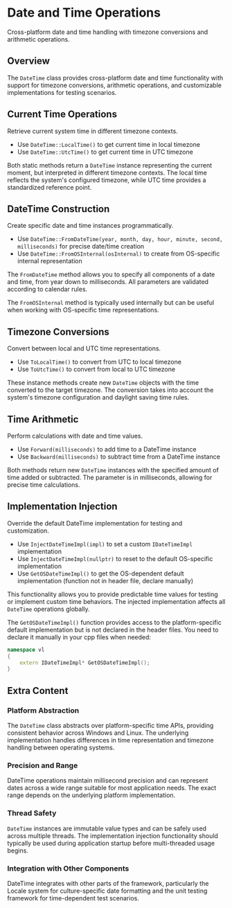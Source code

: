 # Date and Time Operations

Cross-platform date and time handling with timezone conversions and arithmetic operations.

## Overview

The `DateTime` class provides cross-platform date and time functionality with support for timezone conversions, arithmetic operations, and customizable implementations for testing scenarios.

## Current Time Operations

Retrieve current system time in different timezone contexts.

- Use `DateTime::LocalTime()` to get current time in local timezone
- Use `DateTime::UtcTime()` to get current time in UTC timezone

Both static methods return a `DateTime` instance representing the current moment, but interpreted in different timezone contexts. The local time reflects the system's configured timezone, while UTC time provides a standardized reference point.

## DateTime Construction

Create specific date and time instances programmatically.

- Use `DateTime::FromDateTime(year, month, day, hour, minute, second, milliseconds)` for precise date/time creation
- Use `DateTime::FromOSInternal(osInternal)` to create from OS-specific internal representation

The `FromDateTime` method allows you to specify all components of a date and time, from year down to milliseconds. All parameters are validated according to calendar rules.

The `FromOSInternal` method is typically used internally but can be useful when working with OS-specific time representations.

## Timezone Conversions

Convert between local and UTC time representations.

- Use `ToLocalTime()` to convert from UTC to local timezone
- Use `ToUtcTime()` to convert from local to UTC timezone

These instance methods create new `DateTime` objects with the time converted to the target timezone. The conversion takes into account the system's timezone configuration and daylight saving time rules.

## Time Arithmetic

Perform calculations with date and time values.

- Use `Forward(milliseconds)` to add time to a DateTime instance
- Use `Backward(milliseconds)` to subtract time from a DateTime instance

Both methods return new `DateTime` instances with the specified amount of time added or subtracted. The parameter is in milliseconds, allowing for precise time calculations.

## Implementation Injection

Override the default DateTime implementation for testing and customization.

- Use `InjectDateTimeImpl(impl)` to set a custom `IDateTimeImpl` implementation
- Use `InjectDateTimeImpl(nullptr)` to reset to the default OS-specific implementation
- Use `GetOSDateTimeImpl()` to get the OS-dependent default implementation (function not in header file, declare manually)

This functionality allows you to provide predictable time values for testing or implement custom time behaviors. The injected implementation affects all `DateTime` operations globally.

The `GetOSDateTimeImpl()` function provides access to the platform-specific default implementation but is not declared in the header files. You need to declare it manually in your cpp files when needed:

```cpp
namespace vl
{
    extern IDateTimeImpl* GetOSDateTimeImpl();
}
```

## Extra Content

### Platform Abstraction
The `DateTime` class abstracts over platform-specific time APIs, providing consistent behavior across Windows and Linux. The underlying implementation handles differences in time representation and timezone handling between operating systems.

### Precision and Range
DateTime operations maintain millisecond precision and can represent dates across a wide range suitable for most application needs. The exact range depends on the underlying platform implementation.

### Thread Safety
`DateTime` instances are immutable value types and can be safely used across multiple threads. The implementation injection functionality should typically be used during application startup before multi-threaded usage begins.

### Integration with Other Components
DateTime integrates with other parts of the framework, particularly the Locale system for culture-specific date formatting and the unit testing framework for time-dependent test scenarios.